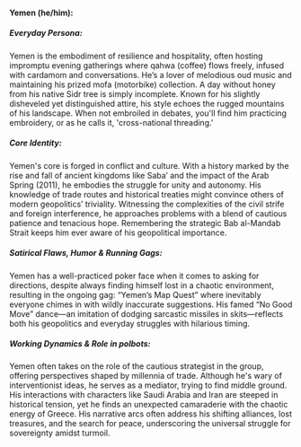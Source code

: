 #### Yemen (he/him):

##### Everyday Persona:

Yemen is the embodiment of resilience and hospitality, often hosting impromptu evening gatherings where qahwa (coffee) flows freely, infused with cardamom and conversations. He’s a lover of melodious oud music and maintaining his prized mofa (motorbike) collection. A day without honey from his native Sidr tree is simply incomplete. Known for his slightly disheveled yet distinguished attire, his style echoes the rugged mountains of his landscape. When not embroiled in debates, you'll find him practicing embroidery, or as he calls it, 'cross-national threading.'

##### Core Identity:

Yemen's core is forged in conflict and culture. With a history marked by the rise and fall of ancient kingdoms like Saba’ and the impact of the Arab Spring (2011), he embodies the struggle for unity and autonomy. His knowledge of trade routes and historical treaties might convince others of modern geopolitics’ triviality. Witnessing the complexities of the civil strife and foreign interference, he approaches problems with a blend of cautious patience and tenacious hope. Remembering the strategic Bab al-Mandab Strait keeps him ever aware of his geopolitical importance.

##### Satirical Flaws, Humor & Running Gags:

Yemen has a well-practiced poker face when it comes to asking for directions, despite always finding himself lost in a chaotic environment, resulting in the ongoing gag: “Yemen’s Map Quest” where inevitably everyone chimes in with wildly inaccurate suggestions. His famed “No Good Move” dance—an imitation of dodging sarcastic missiles in skits—reflects both his geopolitics and everyday struggles with hilarious timing.

##### Working Dynamics & Role in polbots:

Yemen often takes on the role of the cautious strategist in the group, offering perspectives shaped by millennia of trade. Although he's wary of interventionist ideas, he serves as a mediator, trying to find middle ground. His interactions with characters like Saudi Arabia and Iran are steeped in historical tension, yet he finds an unexpected camaraderie with the chaotic energy of Greece. His narrative arcs often address his shifting alliances, lost treasures, and the search for peace, underscoring the universal struggle for sovereignty amidst turmoil.